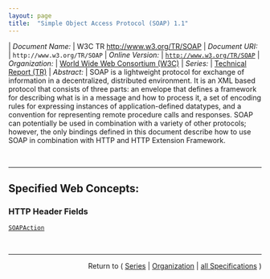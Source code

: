 ```yaml
---
layout: page
title:  "Simple Object Access Protocol (SOAP) 1.1"
---
```


| *Document Name:* | W3C TR http://www.w3.org/TR/SOAP
| *Document URI:* | `http://www.w3.org/TR/SOAP`
| *Online Version:* | [`http://www.w3.org/TR/SOAP`](http://www.w3.org/TR/SOAP)
| *Organization:* | [World Wide Web Consortium (W3C)](..  "List of specification series by this organization")
| *Series:* | [Technical Report (TR)](.  "List of specifications in this series")
| *Abstract:* | SOAP is a lightweight protocol for exchange of information in a decentralized, distributed environment. It is an XML based protocol that consists of three parts: an envelope that defines a framework for describing what is in a message and how to process it, a set of encoding rules for expressing instances of application-defined datatypes, and a convention for representing remote procedure calls and responses. SOAP can potentially be used in combination with a variety of other protocols; however, the only bindings defined in this document describe how to use SOAP in combination with HTTP and HTTP Extension Framework.

<br/>
<hr/>

## Specified Web Concepts:

### HTTP Header Fields

[`SOAPAction`](/concepts/http-header/SOAPAction "The SOAPAction HTTP request header field can be used to indicate the intent of the SOAP HTTP request. The value is a URI identifying the intent. SOAP places no restrictions on the format or specificity of the URI or that it is resolvable. An HTTP client MUST use this header field when issuing a SOAP HTTP Request.")



<br/>
<hr/>

<p style="text-align: right">Return to ( <a href="./">Series</a> | <a href="../">Organization</a> | <a href="../../">all Specifications</a> )</p>